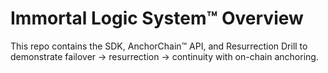 # Immortal Logic System™ Overview
This repo contains the SDK, AnchorChain™ API, and Resurrection Drill to demonstrate failover → resurrection → continuity with on-chain anchoring.
